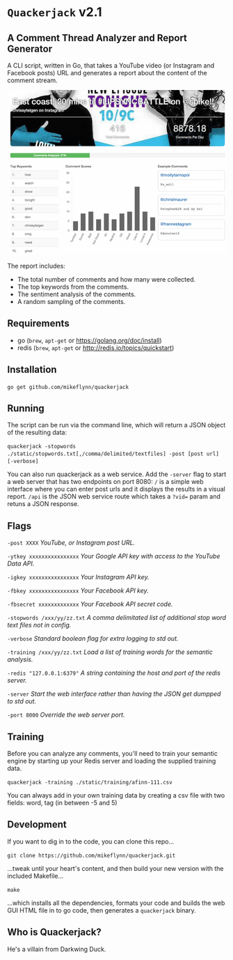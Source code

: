 # `Quackerjack` v2.1
## A Comment Thread Analyzer and Report Generator

A CLI script, written in Go, that takes a YouTube video (or Instagram and Facebook posts) URL and generates a report about the content of the comment stream.

![Web GUI](/static/web-gui.png)

The report includes:
* The total number of comments and how many were collected.
* The top keywords from the comments.
* The sentiment analysis of the comments.
* A random sampling of the comments.

## Requirements

* go (`brew`, `apt-get` or https://golang.org/doc/install)
* redis (`brew`, `apt-get` or http://redis.io/topics/quickstart)

## Installation

`go get github.com/mikeflynn/quackerjack`

## Running

The script can be run via the command line, which will return a JSON object of the resulting data:

`quackerjack -stopwords ./static/stopwords.txt[,/comma/delimited/textfiles] -post [post url] [-verbose]`

You can also run quackerjack as a web service. Add the `-server` flag to start a web server that has two endpoints on port 8080: `/` is a simple web interface where you can enter post urls and it displays the results in a visual report. `/api` is the JSON web service route which takes a `?vid=` param and retuns a JSON response.

## Flags

`-post XXXX` _YouTube, or Instagram post URL._

`-ytkey xxxxxxxxxxxxxxxx` _Your Google API key with access to the YouTube Data API._

`-igkey xxxxxxxxxxxxxxxx` _Your Instagram API key._

`-fbkey xxxxxxxxxxxxxxxx` _Your Facebook API key._

`-fbsecret xxxxxxxxxxxxx` _Your Facebook API secret code._

`-stopwords /xxx/yy/zz.txt` _A comma delimitated list of additional stop word text files not in config._

`-verbose` _Standard boolean flag for extra logging to std out._

`-training /xxx/yy/zz.txt` _Load a list of training words for the semantic analysis._

`-redis "127.0.0.1:6379"` _A string containing the host and port of the redis server._

`-server` _Start the web interface rather than having the JSON get dumpped to std out._

`-port 8000` _Override the web server port._

## Training

Before you can analyze any comments, you'll need to train your semantic engine by starting up your Redis server and loading the supplied training data.

`quackerjack -training ./static/training/afinn-111.csv`

You can always add in your own training data by creating a csv file with two fields: word, tag (in between -5 and 5)

## Development

If you want to dig in to the code, you can clone this repo...

`git clone https://github.com/mikeflynn/quackerjack.git`

...tweak until your heart's content, and then build your new version with the included Makefile...

`make`

...which installs all the dependencies, formats your code and builds the web GUI HTML file in to go code, then generates a `quackerjack` binary.

## Who is Quackerjack?

He's a villain from Darkwing Duck.


